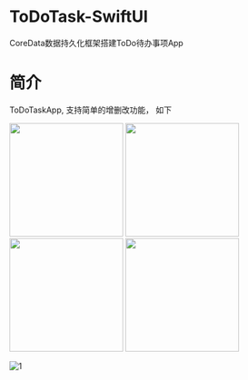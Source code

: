 # ToDoTask-SwiftUI

CoreData数据持久化框架搭建ToDo待办事项App

# 简介

ToDoTaskApp, 支持简单的增删改功能， 如下

<p align="left">
  <img src="https://github-production-user-asset-6210df.s3.amazonaws.com/12742733/253158906-e4950ae6-c08f-4c00-8290-2410b2765384.png" width="200"/>
  <img src="https://github-production-user-asset-6210df.s3.amazonaws.com/12742733/253158923-9e7ab204-4e3b-43f6-9e61-ac0e7764d762.png" width="200"/>
  <img src="https://github-production-user-asset-6210df.s3.amazonaws.com/12742733/253158932-1e8ece85-3eca-4854-b881-926799a0cb55.png" width="200"/>
  <img src="https://github-production-user-asset-6210df.s3.amazonaws.com/12742733/253158938-1d04e415-142a-4496-b458-f5b8a36dd1cf.png" width="200"/>
</p>

![1](https://github.com/ismilesky/ToDoTask-SwiftUI/assets/12742733/71a2e2b1-80ec-4497-881f-8ffc3021f8ac)

